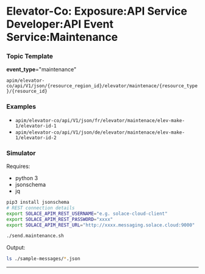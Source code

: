# Elevator-Co: Exposure:API Service Developer:API Event Service:Maintenance

### Topic Template

**event_type**="maintenance"

`apim/elevator-co/api/V1/json/{resource_region_id}/elevator/maintenace/{resource_type}/{resource_id}`

### Examples
- `apim/elevator-co/api/V1/json/fr/elevator/maintenace/elev-make-1/elevator-id-1`
- `apim/elevator-co/api/V1/json/de/elevator/maintenace/elev-make-1/elevator-id-2`

### Simulator

Requires:
- python 3
- jsonschema
- jq


````bash
pip3 install jsonschema
# REST connection details
export SOLACE_APIM_REST_USERNAME="e.g. solace-cloud-client"
export SOLACE_APIM_REST_PASSWORD="xxxx"
export SOLACE_APIM_REST_URL="http://xxxx.messaging.solace.cloud:9000"

./send.maintenance.sh
````

Output:
````bash
ls ./sample-messages/*.json
````

---
